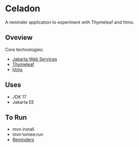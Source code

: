 # Celadon

A reminder application to experiment with Thymeleaf and htmx.

## Oveview

Core technologies:

- [Jakarta Web Services](https://jakarta.ee/specifications/restful-ws/)
- [Thymeleaf](https://www.thymeleaf.org)
- [htmx](https://htmx.org/)

## Uses

- JDK 17
- Jakarta EE

## To Run

- mvn install
- mvn tomee:run
- [Reminders](http://localhost:8080/celadon/vc/reminders)
